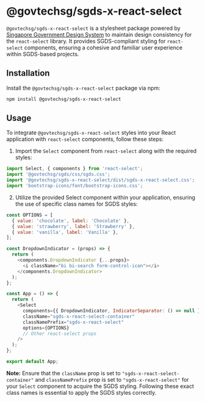 # @govtechsg/sgds-x-react-select

`@govtechsg/sgds-x-react-select` is a stylesheet package powered by [Singapore Government Design System](https://www.designsystem.gov.sg) to maintain design consistency for the `react-select` library. It provides SGDS-compliant styling for `react-select` components, ensuring a cohesive and familiar user experience within SGDS-based projects.

## Installation

Install the `@govtechsg/sgds-x-react-select` package via npm:

```sh
npm install @govtechsg/sgds-x-react-select
```

## Usage

To integrate `@govtechsg/sgds-x-react-select` styles into your React application with `react-select` components, follow these steps:

1. Import the `Select` component from `react-select` along with the required styles:

```js
import Select, { components } from 'react-select';
import '@govtechsg/sgds/css/sgds.css';
import '@govtechsg/sgds-x-react-select/dist/sgds-x-react-select.css';
import 'bootstrap-icons/font/bootstrap-icons.css';
```

2. Utilize the provided Select component within your application, ensuring the use of specific class names for SGDS styles:

```js
const OPTIONS = [
  { value: 'chocolate', label: 'Chocolate' },
  { value: 'strawberry', label: 'Strawberry' },
  { value: 'vanilla', label: 'Vanilla' },
];

const DropdownIndicator = (props) => {
  return (
    <components.DropdownIndicator {...props}>
      <i className="bi bi-search form-control-icon"></i>
    </components.DropdownIndicator>
  );
};

const App = () => {
  return (
    <Select
      components={{ DropdownIndicator, IndicatorSeparator: () => null }}
      className="sgds-x-react-select-container"
      classNamePrefix="sgds-x-react-select"
      options={OPTIONS}
      // Other react-select props
    />
  );
};

export default App;
```

**Note:** Ensure that the `className` prop is set to `"sgds-x-react-select-container"` and `classNamePrefix` prop is set to `"sgds-x-react-select"` for your `Select` component to acquire the SGDS styling. Following these exact class names is essential to apply the SGDS styles correctly.
